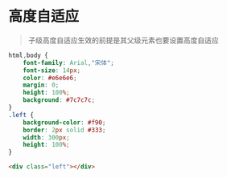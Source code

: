 # 高度自适应

> 子级高度自适应生效的前提是其父级元素也要设置高度自适应

```css
html,body {
	font-family: Arial,"宋体";
	font-size: 14px;
	color: #e6e6e6;
	margin: 0;
	height: 100%;
	background: #7c7c7c;
}
.left {
	background-color: #f90;
	border: 2px solid #333;
	width: 300px;
	height: 100%;
}
```

```html
<div class="left"></div>
```
